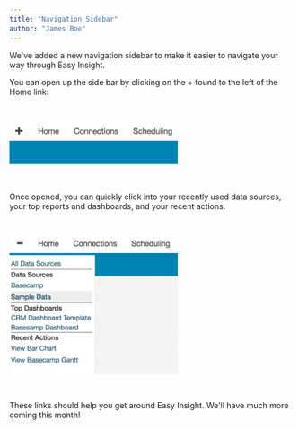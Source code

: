 ```yaml
---
title: "Navigation Sidebar"
author: "James Boe"
---
```


We've added a new navigation sidebar to make it easier to navigate your way through Easy Insight.<!--more-->

You can open up the side bar by clicking on the + found to the left of the Home link:

<img style="max-width:300px;margin-top:30px;margin-bottom:30px" src="/images/collapsed_sidebar.png" alt="Collapsed Sidebar" class="img img-responsive"/>

Once opened, you can quickly click into your recently used data sources, your top reports and dashboards, and your recent actions.

<img style="max-width:300px;margin-top:30px;margin-bottom:30px" src="/images/opened_sidebar.png" alt="Expanded Sidebar" class="img img-responsive"/>

These links should help you get around Easy Insight. We'll have much more coming this month!